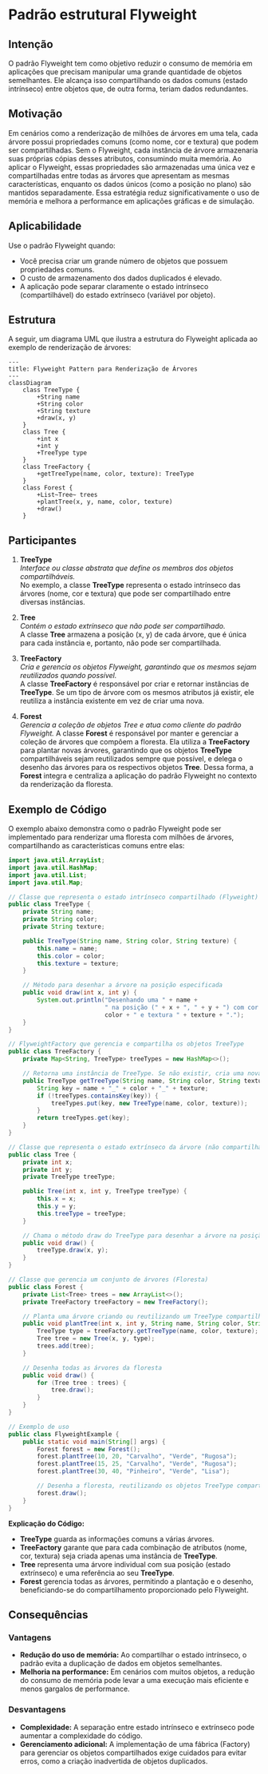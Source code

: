 # Padrão estrutural Flyweight

## Intenção
O padrão Flyweight tem como objetivo reduzir o consumo de memória em aplicações que precisam manipular uma grande quantidade de objetos semelhantes. Ele alcança isso compartilhando os dados comuns (estado intrínseco) entre objetos que, de outra forma, teriam dados redundantes.

## Motivação
Em cenários como a renderização de milhões de árvores em uma tela, cada árvore possui propriedades comuns (como nome, cor e textura) que podem ser compartilhadas. Sem o Flyweight, cada instância de árvore armazenaria suas próprias cópias desses atributos, consumindo muita memória. Ao aplicar o Flyweight, essas propriedades são armazenadas uma única vez e compartilhadas entre todas as árvores que apresentam as mesmas características, enquanto os dados únicos (como a posição no plano) são mantidos separadamente. Essa estratégia reduz significativamente o uso de memória e melhora a performance em aplicações gráficas e de simulação.

## Aplicabilidade
Use o padrão Flyweight quando:
- Você precisa criar um grande número de objetos que possuem propriedades comuns.
- O custo de armazenamento dos dados duplicados é elevado.
- A aplicação pode separar claramente o estado intrínseco (compartilhável) do estado extrínseco (variável por objeto).

## Estrutura
A seguir, um diagrama UML que ilustra a estrutura do Flyweight aplicada ao exemplo de renderização de árvores:

```mermaid
---
title: Flyweight Pattern para Renderização de Árvores
---
classDiagram
    class TreeType {
        +String name
        +String color
        +String texture
        +draw(x, y)
    }
    class Tree {
        +int x
        +int y
        +TreeType type
    }
    class TreeFactory {
        +getTreeType(name, color, texture): TreeType
    }
    class Forest {
        +List~Tree~ trees
        +plantTree(x, y, name, color, texture)
        +draw()
    }
```

## Participantes
1. **TreeType**  
   *Interface ou classe abstrata que define os membros dos objetos compartilháveis.*  
   No exemplo, a classe **TreeType** representa o estado intrínseco das árvores (nome, cor e textura) que pode ser compartilhado entre diversas instâncias.

2. **Tree**  
   *Contém o estado extrínseco que não pode ser compartilhado.*  
   A classe **Tree** armazena a posição (x, y) de cada árvore, que é única para cada instância e, portanto, não pode ser compartilhada.

3. **TreeFactory**  
   *Cria e gerencia os objetos Flyweight, garantindo que os mesmos sejam reutilizados quando possível.*  
   A classe **TreeFactory** é responsável por criar e retornar instâncias de **TreeType**. Se um tipo de árvore com os mesmos atributos já existir, ele reutiliza a instância existente em vez de criar uma nova.

4. **Forest**  
   *Gerencia a coleção de objetos Tree e atua como cliente do padrão Flyweight.*
   A classe **Forest** é responsável por manter e gerenciar a coleção de árvores que compõem a floresta. Ela utiliza a **TreeFactory** para plantar novas árvores, garantindo que os objetos **TreeType** compartilháveis sejam reutilizados sempre que possível, e delega o desenho das árvores para os respectivos objetos **Tree**. Dessa forma, a **Forest** integra e centraliza a aplicação do padrão Flyweight no contexto da renderização da floresta.

## Exemplo de Código
O exemplo abaixo demonstra como o padrão Flyweight pode ser implementado para renderizar uma floresta com milhões de árvores, compartilhando as características comuns entre elas:

```java
import java.util.ArrayList;
import java.util.HashMap;
import java.util.List;
import java.util.Map;

// Classe que representa o estado intrínseco compartilhado (Flyweight)
public class TreeType {
    private String name;
    private String color;
    private String texture;

    public TreeType(String name, String color, String texture) {
        this.name = name;
        this.color = color;
        this.texture = texture;
    }

    // Método para desenhar a árvore na posição especificada
    public void draw(int x, int y) {
        System.out.println("Desenhando uma " + name +
                           " na posição (" + x + ", " + y + ") com cor " +
                           color + " e textura " + texture + ".");
    }
}

// FlyweightFactory que gerencia e compartilha os objetos TreeType
public class TreeFactory {
    private Map<String, TreeType> treeTypes = new HashMap<>();

    // Retorna uma instância de TreeType. Se não existir, cria uma nova.
    public TreeType getTreeType(String name, String color, String texture) {
        String key = name + "_" + color + "_" + texture;
        if (!treeTypes.containsKey(key)) {
            treeTypes.put(key, new TreeType(name, color, texture));
        }
        return treeTypes.get(key);
    }
}

// Classe que representa o estado extrínseco da árvore (não compartilhado)
public class Tree {
    private int x;
    private int y;
    private TreeType treeType;

    public Tree(int x, int y, TreeType treeType) {
        this.x = x;
        this.y = y;
        this.treeType = treeType;
    }

    // Chama o método draw do TreeType para desenhar a árvore na posição correta
    public void draw() {
        treeType.draw(x, y);
    }
}

// Classe que gerencia um conjunto de árvores (Floresta)
public class Forest {
    private List<Tree> trees = new ArrayList<>();
    private TreeFactory treeFactory = new TreeFactory();

    // Planta uma árvore criando ou reutilizando um TreeType compartilhado
    public void plantTree(int x, int y, String name, String color, String texture) {
        TreeType type = treeFactory.getTreeType(name, color, texture);
        Tree tree = new Tree(x, y, type);
        trees.add(tree);
    }

    // Desenha todas as árvores da floresta
    public void draw() {
        for (Tree tree : trees) {
            tree.draw();
        }
    }
}

// Exemplo de uso
public class FlyweightExample {
    public static void main(String[] args) {
        Forest forest = new Forest();
        forest.plantTree(10, 20, "Carvalho", "Verde", "Rugosa");
        forest.plantTree(15, 25, "Carvalho", "Verde", "Rugosa");
        forest.plantTree(30, 40, "Pinheiro", "Verde", "Lisa");

        // Desenha a floresta, reutilizando os objetos TreeType compartilhados
        forest.draw();
    }
}
```

**Explicação do Código:**  
- **TreeType** guarda as informações comuns a várias árvores.  
- **TreeFactory** garante que para cada combinação de atributos (nome, cor, textura) seja criada apenas uma instância de **TreeType**.  
- **Tree** representa uma árvore individual com sua posição (estado extrínseco) e uma referência ao seu **TreeType**.  
- **Forest** gerencia todas as árvores, permitindo a plantação e o desenho, beneficiando-se do compartilhamento proporcionado pelo Flyweight.

## Consequências
### Vantagens
- **Redução do uso de memória:** Ao compartilhar o estado intrínseco, o padrão evita a duplicação de dados em objetos semelhantes.  
- **Melhoria na performance:** Em cenários com muitos objetos, a redução do consumo de memória pode levar a uma execução mais eficiente e menos gargalos de performance.

### Desvantagens
- **Complexidade:** A separação entre estado intrínseco e extrínseco pode aumentar a complexidade do código.  
- **Gerenciamento adicional:** A implementação de uma fábrica (Factory) para gerenciar os objetos compartilhados exige cuidados para evitar erros, como a criação inadvertida de objetos duplicados.
